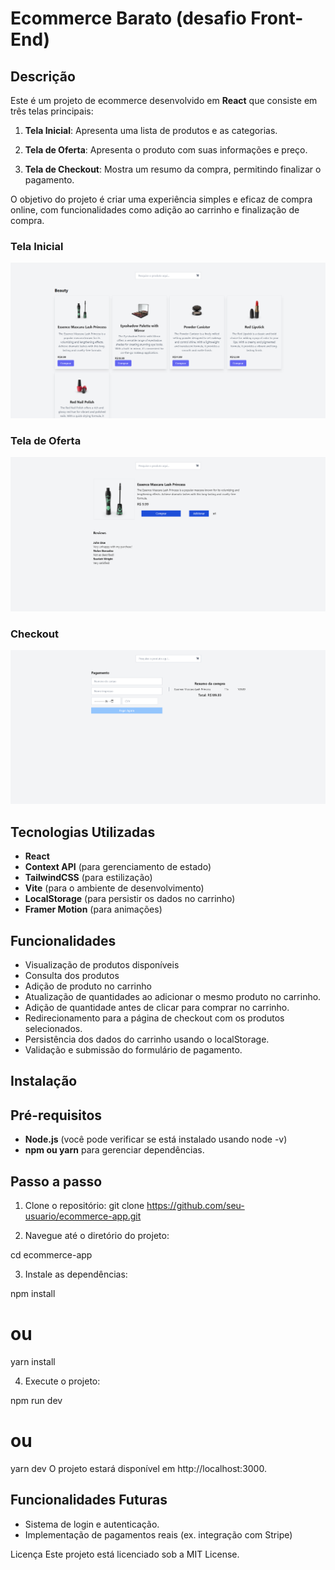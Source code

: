 # Ecommerce Barato (desafio Front-End)

## Descrição

Este é um projeto de ecommerce desenvolvido em **React** que consiste em três telas principais:

1. **Tela Inicial**: Apresenta uma lista de produtos e as categorias.

2. **Tela de Oferta**: Apresenta o produto com suas informações e preço.

3. **Tela de Checkout**: Mostra um resumo da compra, permitindo finalizar o pagamento.

O objetivo do projeto é criar uma experiência simples e eficaz de compra online, com funcionalidades como adição ao carrinho e finalização de compra.

### Tela Inicial

![Tela Inicial](./public/Tela%20Inicial.png)

### Tela de Oferta

![Tela de Oferta](./public/Tela%20de%20oferta.png)

### Checkout

![Checkout](./public/Checkout.png)

## Tecnologias Utilizadas

- **React**
- **Context API** (para gerenciamento de estado)
- **TailwindCSS** (para estilização)
- **Vite** (para o ambiente de desenvolvimento)
- **LocalStorage** (para persistir os dados no carrinho)
- **Framer Motion** (para animações)

## Funcionalidades

- Visualização de produtos disponíveis
- Consulta dos produtos
- Adição de produto no carrinho
- Atualização de quantidades ao adicionar o mesmo produto no carrinho.
- Adição de quantidade antes de clicar para comprar no carrinho.
- Redirecionamento para a página de checkout com os produtos selecionados.
- Persistência dos dados do carrinho usando o localStorage.
- Validação e submissão do formulário de pagamento.

## Instalação

## Pré-requisitos

- **Node.js** (você pode verificar se está instalado usando node -v)
- **npm ou yarn** para gerenciar dependências.

## Passo a passo

1. Clone o repositório:
   git clone https://github.com/seu-usuario/ecommerce-app.git

2. Navegue até o diretório do projeto:

cd ecommerce-app

3. Instale as dependências:

npm install

# ou

yarn install

4. Execute o projeto:

npm run dev

# ou

yarn dev
O projeto estará disponível em http://localhost:3000.

## Funcionalidades Futuras

- Sistema de login e autenticação.
- Implementação de pagamentos reais (ex. integração com Stripe)

Licença
Este projeto está licenciado sob a MIT License.
